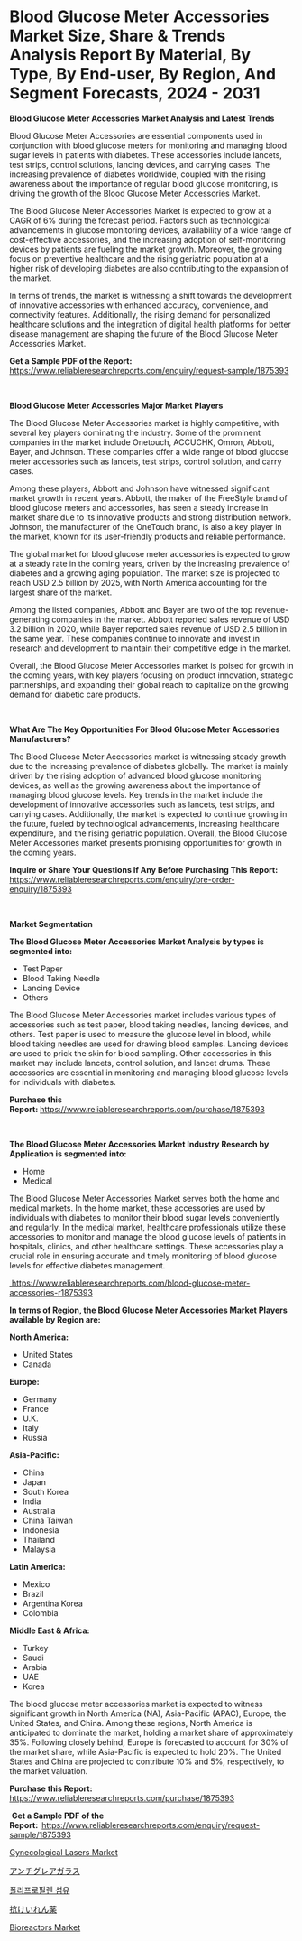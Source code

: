 <p><h1>Blood Glucose Meter Accessories Market Size, Share & Trends Analysis Report By Material, By Type, By End-user, By Region, And Segment Forecasts, 2024 - 2031</h1></p><p><strong>Blood Glucose Meter Accessories Market Analysis and Latest Trends</strong></p>
<p><p>Blood Glucose Meter Accessories are essential components used in conjunction with blood glucose meters for monitoring and managing blood sugar levels in patients with diabetes. These accessories include lancets, test strips, control solutions, lancing devices, and carrying cases. The increasing prevalence of diabetes worldwide, coupled with the rising awareness about the importance of regular blood glucose monitoring, is driving the growth of the Blood Glucose Meter Accessories Market.</p><p>The Blood Glucose Meter Accessories Market is expected to grow at a CAGR of 6% during the forecast period. Factors such as technological advancements in glucose monitoring devices, availability of a wide range of cost-effective accessories, and the increasing adoption of self-monitoring devices by patients are fueling the market growth. Moreover, the growing focus on preventive healthcare and the rising geriatric population at a higher risk of developing diabetes are also contributing to the expansion of the market.</p><p>In terms of trends, the market is witnessing a shift towards the development of innovative accessories with enhanced accuracy, convenience, and connectivity features. Additionally, the rising demand for personalized healthcare solutions and the integration of digital health platforms for better disease management are shaping the future of the Blood Glucose Meter Accessories Market.</p></p>
<p><strong>Get a Sample PDF of the Report:&nbsp;</strong> <a href="https://www.reliableresearchreports.com/enquiry/request-sample/1875393">https://www.reliableresearchreports.com/enquiry/request-sample/1875393</a></p>
<p>&nbsp;</p>
<p><strong>Blood Glucose Meter Accessories Major Market Players</strong></p>
<p><p>The Blood Glucose Meter Accessories market is highly competitive, with several key players dominating the industry. Some of the prominent companies in the market include Onetouch, ACCUCHK, Omron, Abbott, Bayer, and Johnson. These companies offer a wide range of blood glucose meter accessories such as lancets, test strips, control solution, and carry cases.</p><p>Among these players, Abbott and Johnson have witnessed significant market growth in recent years. Abbott, the maker of the FreeStyle brand of blood glucose meters and accessories, has seen a steady increase in market share due to its innovative products and strong distribution network. Johnson, the manufacturer of the OneTouch brand, is also a key player in the market, known for its user-friendly products and reliable performance.</p><p>The global market for blood glucose meter accessories is expected to grow at a steady rate in the coming years, driven by the increasing prevalence of diabetes and a growing aging population. The market size is projected to reach USD 2.5 billion by 2025, with North America accounting for the largest share of the market.</p><p>Among the listed companies, Abbott and Bayer are two of the top revenue-generating companies in the market. Abbott reported sales revenue of USD 3.2 billion in 2020, while Bayer reported sales revenue of USD 2.5 billion in the same year. These companies continue to innovate and invest in research and development to maintain their competitive edge in the market. </p><p>Overall, the Blood Glucose Meter Accessories market is poised for growth in the coming years, with key players focusing on product innovation, strategic partnerships, and expanding their global reach to capitalize on the growing demand for diabetic care products.</p></p>
<p>&nbsp;</p>
<p><strong>What Are The Key Opportunities For Blood Glucose Meter Accessories Manufacturers?</strong></p>
<p><p>The Blood Glucose Meter Accessories market is witnessing steady growth due to the increasing prevalence of diabetes globally. The market is mainly driven by the rising adoption of advanced blood glucose monitoring devices, as well as the growing awareness about the importance of managing blood glucose levels. Key trends in the market include the development of innovative accessories such as lancets, test strips, and carrying cases. Additionally, the market is expected to continue growing in the future, fueled by technological advancements, increasing healthcare expenditure, and the rising geriatric population. Overall, the Blood Glucose Meter Accessories market presents promising opportunities for growth in the coming years.</p></p>
<p><strong>Inquire or Share Your Questions If Any Before Purchasing This Report:</strong> <a href="https://www.reliableresearchreports.com/enquiry/pre-order-enquiry/1875393">https://www.reliableresearchreports.com/enquiry/pre-order-enquiry/1875393</a></p>
<p>&nbsp;</p>
<p><strong>Market Segmentation</strong></p>
<p><strong>The Blood Glucose Meter Accessories Market Analysis by types is segmented into:</strong></p>
<p><ul><li>Test Paper</li><li>Blood Taking Needle</li><li>Lancing Device</li><li>Others</li></ul></p>
<p><p>The Blood Glucose Meter Accessories market includes various types of accessories such as test paper, blood taking needles, lancing devices, and others. Test paper is used to measure the glucose level in blood, while blood taking needles are used for drawing blood samples. Lancing devices are used to prick the skin for blood sampling. Other accessories in this market may include lancets, control solution, and lancet drums. These accessories are essential in monitoring and managing blood glucose levels for individuals with diabetes.</p></p>
<p><strong>Purchase this Report:&nbsp;</strong><a href="https://www.reliableresearchreports.com/purchase/1875393">https://www.reliableresearchreports.com/purchase/1875393</a></p>
<p>&nbsp;</p>
<p><strong>The Blood Glucose Meter Accessories Market Industry Research by Application is segmented into:</strong></p>
<p><ul><li>Home</li><li>Medical</li></ul></p>
<p><p>The Blood Glucose Meter Accessories Market serves both the home and medical markets. In the home market, these accessories are used by individuals with diabetes to monitor their blood sugar levels conveniently and regularly. In the medical market, healthcare professionals utilize these accessories to monitor and manage the blood glucose levels of patients in hospitals, clinics, and other healthcare settings. These accessories play a crucial role in ensuring accurate and timely monitoring of blood glucose levels for effective diabetes management.</p></p>
<p><a href="https://www.reliableresearchreports.com/blood-glucose-meter-accessories-r1875393">&nbsp;https://www.reliableresearchreports.com/blood-glucose-meter-accessories-r1875393</a></p>
<p><strong>In terms of Region, the Blood Glucose Meter Accessories Market Players available by Region are:</strong></p>
<p>
    <p> <strong> North America: </strong>
        <ul>
            <li>United States</li>
            <li>Canada</li>
        </ul>
        </p> 
    <p> <strong> Europe: </strong>
        <ul>
            <li>Germany</li>
            <li>France</li>
            <li>U.K.</li>
            <li>Italy</li>
            <li>Russia</li>
        </ul>
        </p> 
    <p> <strong> Asia-Pacific: </strong>
        <ul>
            <li>China</li>
            <li>Japan</li>
            <li>South Korea</li>
            <li>India</li>
            <li>Australia</li>
            <li>China Taiwan</li>
            <li>Indonesia</li>
            <li>Thailand</li>
            <li>Malaysia</li>
        </ul>
        </p> 
    <p> <strong> Latin America: </strong>
        <ul>
            <li>Mexico</li>
            <li>Brazil</li>
            <li>Argentina Korea</li>
            <li>Colombia</li>
        </ul>
        </p> 
    <p> <strong> Middle East & Africa: </strong>
        <ul>
            <li>Turkey</li>
            <li>Saudi</li>
            <li>Arabia</li>
            <li>UAE</li>
            <li>Korea</li>
        </ul>
    </p>
    </p>
<p><p>The blood glucose meter accessories market is expected to witness significant growth in North America (NA), Asia-Pacific (APAC), Europe, the United States, and China. Among these regions, North America is anticipated to dominate the market, holding a market share of approximately 35%. Following closely behind, Europe is forecasted to account for 30% of the market share, while Asia-Pacific is expected to hold 20%. The United States and China are projected to contribute 10% and 5%, respectively, to the market valuation.</p></p>
<p><strong>Purchase this Report: </strong><a href="https://www.reliableresearchreports.com/purchase/1875393">https://www.reliableresearchreports.com/purchase/1875393</a></p>
<p>&nbsp;<strong>Get a Sample PDF of the Report:&nbsp;&nbsp;</strong><a href="https://www.reliableresearchreports.com/enquiry/request-sample/1875393">https://www.reliableresearchreports.com/enquiry/request-sample/1875393</a></p>
<p><strong></strong></p>
<p><p><a href="https://github.com/DeonteStanton2023/Market-Research-Report-List-1/blob/main/gynecological-lasers-market.md">Gynecological Lasers Market</a></p><p><a href="https://github.com/RudySimonis2023/Market-Research-Report-List-1/blob/main/825338649938.md">アンチグレアガラス</a></p><p><a href="https://github.com/vseigx30c9a1j/Market-Research-Report-List-2/blob/main/120792944976.md">폴리프로필렌 섬유</a></p><p><a href="https://github.com/mm14022023/Market-Research-Report-List-1/blob/main/254765149937.md">抗けいれん薬</a></p><p><a href="https://github.com/Glendatilghmankmgz0rbhwpy/Market-Research-Report-List-2/blob/main/bioreactors-market.md">Bioreactors Market</a></p></p>